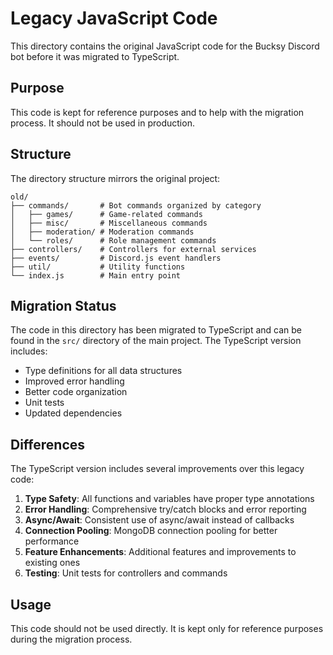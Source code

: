 # Legacy JavaScript Code

This directory contains the original JavaScript code for the Bucksy Discord bot before it was migrated to TypeScript.

## Purpose

This code is kept for reference purposes and to help with the migration process. It should not be used in production.

## Structure

The directory structure mirrors the original project:

```
old/
├── commands/       # Bot commands organized by category
│   ├── games/      # Game-related commands
│   ├── misc/       # Miscellaneous commands
│   ├── moderation/ # Moderation commands
│   └── roles/      # Role management commands
├── controllers/    # Controllers for external services
├── events/         # Discord.js event handlers
├── util/           # Utility functions
└── index.js        # Main entry point
```

## Migration Status

The code in this directory has been migrated to TypeScript and can be found in the `src/` directory of the main project. The TypeScript version includes:

- Type definitions for all data structures
- Improved error handling
- Better code organization
- Unit tests
- Updated dependencies

## Differences

The TypeScript version includes several improvements over this legacy code:

1. **Type Safety**: All functions and variables have proper type annotations
2. **Error Handling**: Comprehensive try/catch blocks and error reporting
3. **Async/Await**: Consistent use of async/await instead of callbacks
4. **Connection Pooling**: MongoDB connection pooling for better performance
5. **Feature Enhancements**: Additional features and improvements to existing ones
6. **Testing**: Unit tests for controllers and commands

## Usage

This code should not be used directly. It is kept only for reference purposes during the migration process. 